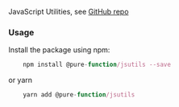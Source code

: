 JavaScript Utilities, see [GitHub repo](https://github.com/Pure-Function/jsutils)

### Usage
Install the package using npm:
```js
    npm install @pure-function/jsutils --save
```
or yarn
```js
    yarn add @pure-function/jsutils
```